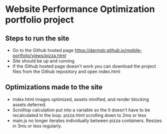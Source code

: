 # Website Performance Optimization portfolio project

## Steps to run the site
* Go to the Github hosted page https://darmstr.github.io/mobile-portfolio/views/pizza.html
* Site should be up and running
* If the Github hosted page doesn't work you can download the project files from the Github repository and open index.html

## Optimizations made to the site
* index.html images optimized, assets minified, and render blocking assets deferred.
* Scrolltop calculation put into a variable so the it doesn't have to be recalculated in the loop.  pizza.html scrolling down to 2ms or less
* main.js no longer iterates individually between pizza containers. Resizes in 3ms or less regularly.

